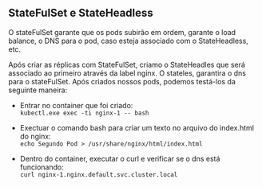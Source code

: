 ## StateFulSet e StateHeadless

O stateFulSet garante que os pods subirão em ordem, garante o load balance, o DNS para o pod, caso esteja associado com o StateHeadless, etc. 

Após criar as réplicas com StateFulSet, criamo o StateHeadles que será associado ao primeiro através da label nginx.  O stateles, garantira o dns para o stateFulSet. Após criados nossos pods, podemos testá-los da seguinte maneira:  

* Entrar no container que foi criado:  
    ` kubectl.exe exec -ti nginx-1 -- bash `

* Exectuar o comando bash para criar um texto no arquivo do index.html do nginx:   
`echo Segundo Pod > /usr/share/nginx/html/index.html`

* Dentro do container, executar o curl e verificar se o dns está funcionando:  
`curl nginx-1.nginx.default.svc.cluster.local`